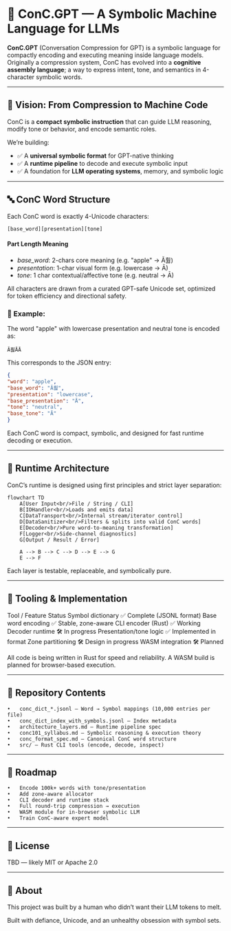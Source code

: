 # 🧠 ConC.GPT — A Symbolic Machine Language for LLMs

**ConC.GPT** (Conversation Compression for GPT) is a symbolic language for compactly encoding and executing meaning inside language models. 
Originally a compression system, ConC has evolved into a **cognitive assembly language**; a way to express intent, tone, 
and semantics in 4-character symbolic words.

---

## 🚀 Vision: From Compression to Machine Code

ConC is a **compact symbolic instruction** that can guide LLM reasoning, modify tone or behavior, and encode semantic roles.

We’re building:
- ✅ A **universal symbolic format** for GPT-native thinking
- ✅ A **runtime pipeline** to decode and execute symbolic input
- ✅ A foundation for **LLM operating systems**, memory, and symbolic logic

---

## 🔤 ConC Word Structure

Each ConC word is exactly 4-Unicode characters:

    [base_word][presentation][tone]

#### Part Length Meaning
- _base_word_: 2-chars core meaning (e.g. "apple" → Ă훯)
- _presentation_: 1-char visual form (e.g. lowercase → Ā)
- _tone_: 1 char contextual/affective tone (e.g. neutral → Ā)

All characters are drawn from a curated GPT-safe Unicode set, optimized for token efficiency and directional safety.

### 🍎 Example:

The word "apple" with lowercase presentation and neutral tone is encoded as:

    Ă훯ĀĀ

This corresponds to the JSON entry:

``` json
{
"word": "apple",
"base_word": "Ă훯",
"presentation": "lowercase",
"base_presentation": "Ā",
"tone": "neutral",
"base_tone": "Ā"
}
```
Each ConC word is compact, symbolic, and designed for fast runtime decoding or execution.

---

## 🧱 Runtime Architecture

ConC’s runtime is designed using first principles and strict layer separation:

``` mermaid
flowchart TD
    A[User Input<br/>File / String / CLI]
    B[IOHandler<br/>Loads and emits data]
    C[DataTransport<br/>Internal stream/iterator control]
    D[DataSanitizer<br/>Filters & splits into valid ConC words]
    E[Decoder<br/>Pure word-to-meaning transformation]
    F[Logger<br/>Side-channel diagnostics]
    G[Output / Result / Error]

    A --> B --> C --> D --> E --> G
    E --> F
```

Each layer is testable, replaceable, and symbolically pure.

---

## 🧰 Tooling & Implementation

Tool / Feature	Status
Symbol dictionary	✅ Complete (JSONL format)
Base word encoding	✅ Stable, zone-aware
CLI encoder (Rust)	✅ Working
Decoder runtime	🛠 In progress
Presentation/tone logic	✅ Implemented in format
Zone partitioning	🛠 Design in progress
WASM integration	🛠 Planned

All code is being written in Rust for speed and reliability. A WASM build is planned for browser-based execution.

---

## 📁 Repository Contents

	•	conc_dict_*.jsonl — Word → Symbol mappings (10,000 entries per file)
	•	conc_dict_index_with_symbols.jsonl — Index metadata
	•	architecture_layers.md — Runtime pipeline spec
	•	conc101_syllabus.md — Symbolic reasoning & execution theory
	•	conc_format_spec.md — Canonical ConC word structure
	•	src/ — Rust CLI tools (encode, decode, inspect)

---

## 🧭 Roadmap

	•	Encode 100k+ words with tone/presentation
	•	Add zone-aware allocator
	•	CLI decoder and runtime stack
	•	Full round-trip compression → execution
	•	WASM module for in-browser symbolic LLM
	•	Train ConC-aware expert model

---

## 📄 License

TBD — likely MIT or Apache 2.0

---

## 🙋 About

This project was built by a human who didn’t want their LLM tokens to melt.

Built with defiance, Unicode, and an unhealthy obsession with symbol sets.
